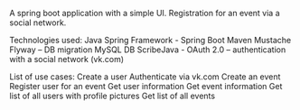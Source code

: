 A spring boot application with a simple UI. Registration for an event via a social network.

Technologies used:
Java
Spring Framework - Spring Boot
Maven
Mustache
Flyway – DB migration
MySQL DB
ScribeJava - OAuth 2.0 – authentication with a social network (vk.com)

List of use cases:
Create a user
Authenticate via vk.com
Create an event
Register user for an event
Get user information
Get event information
Get list of all users with profile pictures
Get list of all events
